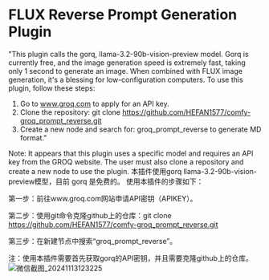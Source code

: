 # FLUX Reverse Prompt Generation Plugin
"This plugin calls the gorq, llama-3.2-90b-vision-preview model. Gorq is currently free, and the image generation speed is extremely fast, taking only 1 second to generate an image. When combined with FLUX image generation, it's a blessing for low-configuration computers. To use this plugin, follow these steps:

1. Go to www.groq.com to apply for an API key.
2. Clone the repository: git clone https://github.com/HEFAN1577/comfy-groq_prompt_reverse.git
3. Create a new node and search for: groq_prompt_reverse to generate MD format."

Note: It appears that this plugin uses a specific model and requires an API key from the GROQ website. The user must also clone a repository and create a new node to use the plugin.
本插件使用gorq llama-3.2-90b-vision-preview模型，目前 gorq 是免费的。
使用本插件的步骤如下：

第一步：前往www.groq.com网站申请API密钥（APIKEY）。

第二步：使用git命令克隆github上的仓库：git clone https://github.com/HEFAN1577/comfy-groq_prompt_reverse.git

第三步：在新建节点中搜索“groq_prompt_reverse”。

注：使用本插件需要首先获取gorq的API密钥，并且需要克隆github上的仓库。
![微信截图_20241113123225](https://github.com/user-attachments/assets/8feb6f7e-08e2-4d1f-9857-82a96b95f04a)
